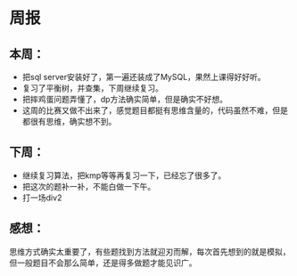 # 周报
## 本周：
* 把sql server安装好了，第一遍还装成了MySQL，果然上课得好好听。
* 复习了平衡树，并查集，下周继续复习。
* 把摔鸡蛋问题弄懂了，dp方法确实简单，但是确实不好想。
* 这周的比赛又做不出来了，感觉题目都挺有思维含量的，代码虽然不难，但是都很有思维，确实想不到。
## 下周：
* 继续复习算法，把kmp等等再复习一下，已经忘了很多了。
* 把这次的题补一补，不能白做一下午。
* 打一场div2
## 感想：
思维方式确实太重要了，有些题找到方法就迎刃而解，每次首先想到的就是模拟，但一般题目不会那么简单，还是得多做题才能见识广。
